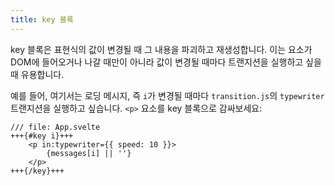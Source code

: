 ```yaml
---
title: key 블록
---
```


key 블록은 표현식의 값이 변경될 때 그 내용을 파괴하고 재생성합니다. 이는 요소가 DOM에 들어오거나 나갈 때만이 아니라 값이 변경될 때마다 트랜지션을 실행하고 싶을 때 유용합니다.

예를 들어, 여기서는 로딩 메시지, 즉 `i`가 변경될 때마다 `transition.js`의 `typewriter` 트랜지션을 실행하고 싶습니다. `<p>` 요소를 key 블록으로 감싸보세요:

```svelte
/// file: App.svelte
+++{#key i}+++
	<p in:typewriter={{ speed: 10 }}>
		{messages[i] || ''}
	</p>
+++{/key}+++
```
